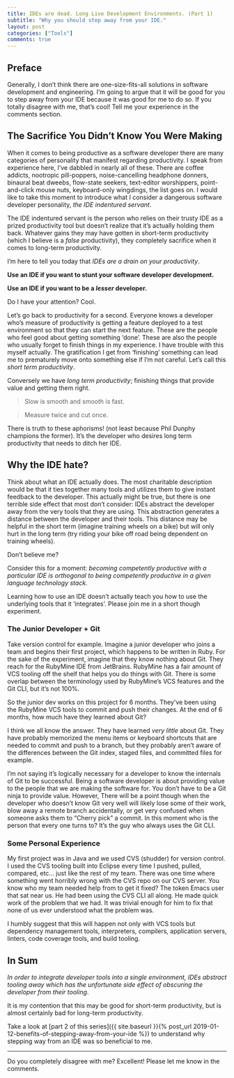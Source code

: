 ```yaml
---
title: IDEs are dead. Long Live Development Environments. (Part 1)
subtitle: "Why you should step away from your IDE."
layout: post
categories: ["Tools"]
comments: true
---
```


## Preface

Generally, I don’t think there are one-size-fits-all solutions in software development and engineering. I’m going to argue that it will be good for you to step away from your IDE because it was good for me to do so. If you totally disagree with me, that’s cool! Tell me your experience in the comments section.

## The Sacrifice You Didn’t Know You Were Making

When it comes to being productive as a software developer there are many categories of personality that manifest regarding productivity. I speak from experience here, I’ve dabbled in nearly all of these. There are coffee addicts, nootropic pill-poppers, noise-cancelling headphone donners, binaural beat dweebs, flow-state seekers, text-editor worshippers, point-and-click mouse nuts, keyboard-only wingdings, the list goes on. I would like to take this moment to introduce what I consider a dangerous software developer personality, *the IDE indentured servant*.

The IDE indentured servant is the person who relies on their trusty IDE as a prized productivity tool but doesn’t realize that it’s actually holding them back. Whatever gains they may have gotten in short-term productivity (which I believe is a *false* productivity), they completely sacrifice when it comes to long-term productivity.

I’m here to tell you today that *IDEs are a drain on your productivity*.

**Use an IDE if you want to stunt your software developer development.**

**Use an IDE if you want to be a *lesser* developer.**

Do I have your attention? Cool.

Let’s go back to productivity for a second. Everyone knows a developer who’s measure of productivity is getting a feature deployed to a test environment so that they can start the next feature. These are the people who feel good about getting something ‘done’. These are also the people who usually forget to finish things in my experience. I have trouble with this myself actually. The gratification I get from ‘finishing’ something can lead me to prematurely move onto something else if I’m not careful. Let’s call this *short term productivity*.

Conversely we have *long term productivity*; finishing things that provide value and getting them right.

> Slow is smooth and smooth is fast.

> Measure twice and cut once.

There is truth to these aphorisms! (not least because Phil Dunphy champions the former). It’s the developer who desires long term productivity that needs to ditch her IDE.

## Why the IDE hate?

Think about what an IDE actually does. The most charitable description would be that it ties together many tools and utilizes them to give instant feedback to the developer. This actually might be true, but there is one terrible side effect that most don’t consider: IDEs abstract the developer away from the very tools that they are using. This abstraction generates a distance between the developer and their tools. This distance may be helpful in the short term (imagine training wheels on a bike) but will only hurt in the long term (try riding your bike off road being dependent on training wheels).

Don’t believe me?

Consider this for a moment: *becoming competently productive with a particular IDE is orthogonal to being competently productive in a given language technology stack*.

Learning how to use an IDE doesn’t actually teach you how to use the underlying tools that it ‘integrates’. Please join me in a short though experiment.

### The Junior Developer + Git

Take version control for example. Imagine a junior developer who joins a team and begins their first project, which happens to be written in Ruby. For the sake of the experiment, imagine that they know nothing about Git. They reach for the RubyMine IDE from JetBrains. RubyMine has a fair amount of VCS tooling off the shelf that helps you do things with Git. There is some overlap between the terminology used by RubyMine’s VCS features and the Git CLI, but it’s not 100%.

So the junior dev works on this project for 6 months.  They’ve been using the RubyMine VCS tools to commit and push their changes. At the end of 6 months, how much have they learned about Git?

I think we all know the answer. They have learned *very little* about Git. They have probably memorized the menu items or keyboard shortcuts that are needed to commit and push to a branch, but they probably aren’t aware of the differences between the Git index, staged files, and committed files for example.

I’m not saying it’s logically necessary for a developer to know the internals of Git to be successful. Being a software developer is about providing value to the people that we are making the software for. You don’t have to be a Git ninja to provide value. However, There will be a point though when the developer who doesn’t know Git very well will likely lose some of their work, blow away a remote branch accidentally, or get very confused when someone asks them to “Cherry pick” a commit. In this moment who is the person that every one turns to? It’s the guy who always uses the Git CLI.


### Some Personal Experience

My first project was in Java and we used CVS (shudder) for version control. I used the CVS tooling built into Eclipse every time I pushed, pulled, compared, etc… just like the rest of my team. There was one time where something went horribly wrong with the CVS repo on our CVS server. You know who my team needed help from to get it fixed? The token Emacs user that sat near us. He had been using the CVS CLI all along. He made quick work of the problem that we had. It was trivial enough for him to fix  that none of us ever understood what the problem was.

I humbly suggest that this will happen not only with VCS tools but dependency management tools, interpreters, compilers, application servers, linters, code coverage tools, and build tooling.


## In Sum

*In order to integrate developer tools into a single environment, IDEs abstract tooling away which has the unfortunate side effect of obscuring the developer from their tooling*.

It is my contention that this may be good for short-term productivity, but is almost certainly bad for long-term productivity.

Take a look at [part 2 of this series]({{ site.baseurl }}{% post_url 2019-01-12-benefits-of-stepping-away-from-your-ide %}) to understand why stepping way from an IDE was so beneficial to me.

---

Do you completely disagree with me? Excellent! Please let me know in the comments.
